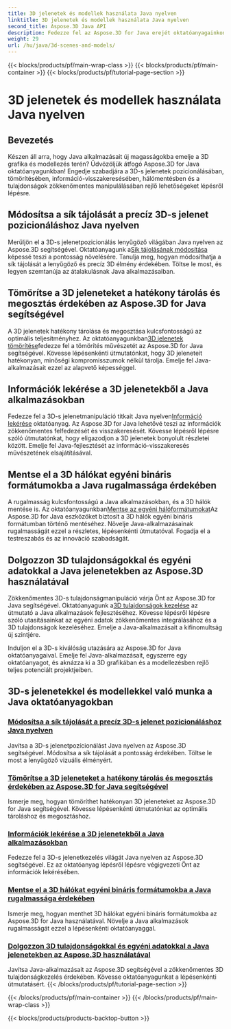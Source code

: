 ```yaml
---
title: 3D jelenetek és modellek használata Java nyelven
linktitle: 3D jelenetek és modellek használata Java nyelven
second_title: Aspose.3D Java API
description: Fedezze fel az Aspose.3D for Java erejét oktatóanyagainkon keresztül. Növelje a pontosságot, a tárolási hatékonyságot és a 3D-s jelenetek manipulálását Java-alkalmazásaiban.
weight: 29
url: /hu/java/3d-scenes-and-models/
---
```


{{< blocks/products/pf/main-wrap-class >}}
{{< blocks/products/pf/main-container >}}
{{< blocks/products/pf/tutorial-page-section >}}

# 3D jelenetek és modellek használata Java nyelven

## Bevezetés

Készen áll arra, hogy Java alkalmazásait új magasságokba emelje a 3D grafika és modellezés terén? Üdvözöljük átfogó Aspose.3D for Java oktatóanyagunkban! Engedje szabadjára a 3D-s jelenetek pozicionálásában, tömörítésében, információ-visszakeresésében, hálómentésben és a tulajdonságok zökkenőmentes manipulálásában rejlő lehetőségeket lépésről lépésre.

## Módosítsa a sík tájolását a precíz 3D-s jelenet pozicionáláshoz Java nyelven

 Merüljön el a 3D-s jelenetpozicionálás lenyűgöző világában Java nyelven az Aspose.3D segítségével. Oktatóanyagunk a[Sík tájolásának módosítása](./change-plane-orientation/) képessé teszi a pontosság növelésére. Tanulja meg, hogyan módosíthatja a sík tájolását a lenyűgöző és precíz 3D élmény érdekében. Töltse le most, és legyen szemtanúja az átalakulásnak Java alkalmazásaiban.

## Tömörítse a 3D jeleneteket a hatékony tárolás és megosztás érdekében az Aspose.3D for Java segítségével

 A 3D jelenetek hatékony tárolása és megosztása kulcsfontosságú az optimális teljesítményhez. Az oktatóanyagunkban[3D jelenetek tömörítése](./compress-3d-scenes/)fedezze fel a tömörítés művészetét az Aspose.3D for Java segítségével. Kövesse lépésenkénti útmutatónkat, hogy 3D jeleneteit hatékonyan, minőségi kompromisszumok nélkül tárolja. Emelje fel Java-alkalmazásait ezzel az alapvető képességgel.

## Információk lekérése a 3D jelenetekből a Java alkalmazásokban

 Fedezze fel a 3D-s jelenetmanipuláció titkait Java nyelven[Információ lekérése](./get-scene-information/) oktatóanyag. Az Aspose.3D for Java lehetővé teszi az információk zökkenőmentes felfedezését és visszakeresését. Kövesse lépésről lépésre szóló útmutatónkat, hogy eligazodjon a 3D jelenetek bonyolult részletei között. Emelje fel Java-fejlesztését az információ-visszakeresés művészetének elsajátításával.

## Mentse el a 3D hálókat egyéni bináris formátumokba a Java rugalmassága érdekében

 A rugalmasság kulcsfontosságú a Java alkalmazásokban, és a 3D hálók mentése is. Az oktatóanyagunkban[Mentse az egyéni hálóformátumokat](./save-custom-mesh-formats/)Az Aspose.3D for Java eszközöket biztosít a 3D hálók egyéni bináris formátumban történő mentéséhez. Növelje Java-alkalmazásainak rugalmasságát ezzel a részletes, lépésenkénti útmutatóval. Fogadja el a testreszabás és az innováció szabadságát.

## Dolgozzon 3D tulajdonságokkal és egyéni adatokkal a Java jelenetekben az Aspose.3D használatával

 Zökkenőmentes 3D-s tulajdonságmanipuláció várja Önt az Aspose.3D for Java segítségével. Oktatóanyagunk a[3D tulajdonságok kezelése](./managing-3d-properties-scenes/) az útmutató a Java alkalmazások fejlesztéséhez. Kövesse lépésről lépésre szóló utasításainkat az egyéni adatok zökkenőmentes integrálásához és a 3D tulajdonságok kezeléséhez. Emelje a Java-alkalmazásait a kifinomultság új szintjére.

Induljon el a 3D-s kiválóság utazására az Aspose.3D for Java oktatóanyagaival. Emelje fel Java-alkalmazásait, egyszerre egy oktatóanyagot, és aknázza ki a 3D grafikában és a modellezésben rejlő teljes potenciált projektjeiben.
## 3D-s jelenetekkel és modellekkel való munka a Java oktatóanyagokban
### [Módosítsa a sík tájolását a precíz 3D-s jelenet pozicionáláshoz Java nyelven](./change-plane-orientation/)
Javítsa a 3D-s jelenetpozícionálást Java nyelven az Aspose.3D segítségével. Módosítsa a sík tájolását a pontosság érdekében. Töltse le most a lenyűgöző vizuális élményért.
### [Tömörítse a 3D jeleneteket a hatékony tárolás és megosztás érdekében az Aspose.3D for Java segítségével](./compress-3d-scenes/)
Ismerje meg, hogyan tömöríthet hatékonyan 3D jeleneteket az Aspose.3D for Java segítségével. Kövesse lépésenkénti útmutatónkat az optimális tároláshoz és megosztáshoz.
### [Információk lekérése a 3D jelenetekből a Java alkalmazásokban](./get-scene-information/)
Fedezze fel a 3D-s jelenetkezelés világát Java nyelven az Aspose.3D segítségével. Ez az oktatóanyag lépésről lépésre végigvezeti Önt az információk lekérésében.
### [Mentse el a 3D hálókat egyéni bináris formátumokba a Java rugalmassága érdekében](./save-custom-mesh-formats/)
Ismerje meg, hogyan menthet 3D hálókat egyéni bináris formátumokba az Aspose.3D for Java használatával. Növelje a Java alkalmazások rugalmasságát ezzel a lépésenkénti oktatóanyaggal.
### [Dolgozzon 3D tulajdonságokkal és egyéni adatokkal a Java jelenetekben az Aspose.3D használatával](./managing-3d-properties-scenes/)
Javítsa Java-alkalmazásait az Aspose.3D segítségével a zökkenőmentes 3D tulajdonságkezelés érdekében. Kövesse oktatóanyagunkat a lépésenkénti útmutatásért.
{{< /blocks/products/pf/tutorial-page-section >}}

{{< /blocks/products/pf/main-container >}}
{{< /blocks/products/pf/main-wrap-class >}}

{{< blocks/products/products-backtop-button >}}
